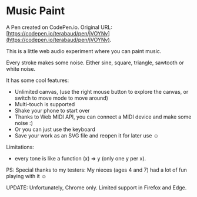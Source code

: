# Music Paint

A Pen created on CodePen.io. Original URL: [https://codepen.io/terabaud/pen/jVOYNv](https://codepen.io/terabaud/pen/jVOYNv).

This is a little web audio experiment where you can paint music. 

Every stroke makes some noise. Either sine, square, triangle, sawtooth or white noise. 

It has some cool features:

 * Unlimited canvas, (use the right mouse button to explore the canvas, or switch to move mode to move around)
 * Multi-touch is supported
 * Shake your phone to start over
 * Thanks to Web MIDI API, you can connect a MIDI device and make some noise :)
 * Or you can just use the keyboard
 * Save your work as an SVG file and reopen it for later use ☺ 

Limitations:
 
 * every tone is like a function (x) => y (only one y per x). 
 
PS: Special thanks to my testers: My nieces (ages 4 and 7) had a lot of fun playing with it ☺ 


UPDATE: Unfortunately, Chrome only. Limited support in Firefox and Edge.

